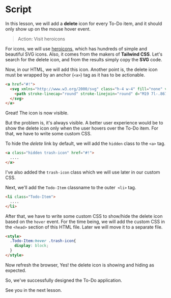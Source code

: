 # Script
In this lesson, we will add a **delete** icon for every To-Do item, and it should only show up on the mouse hover event.

>Action: Visit heroicons

For icons, we will use [heroicons](https://heroicons.com/), which has hundreds of simple and beautiful SVG icons. Also, it comes from the makers of **Tailwind CSS**.
Let's search for the delete icon, and from the results simply copy the **SVG** code.

Now, in our HTML, we will add this icon. Another point is, the delete icon must be wrapped by an anchor (`<a>`) tag as it has to be actionable.
```html
<a href="#!">
  <svg xmlns="http://www.w3.org/2000/svg" class="h-4 w-4" fill="none" viewBox="0 0 24 24" stroke="currentColor" stroke-width="2">
    <path stroke-linecap="round" stroke-linejoin="round" d="M19 7l-.867 12.142A2 2 0 0116.138 21H7.862a2 2 0 01-1.995-1.858L5 7m5 4v6m4-6v6m1-10V4a1 1 0 00-1-1h-4a1 1 0 00-1 1v3M4 7h16" />
  </svg>
</a>
```
Great! The icon is now visible. 

But the problem is, it's always visible. A better user experience would be to show the delete icon only when the user hovers over the To-Do item. For that, we have to write some custom CSS.

To hide the *delete* link by default, we will add the `hidden` class to the `<a>` tag.
```html
<a class="hidden trash-icon" href="#!">
  ....
</a>
```
I've also added the `trash-icon` class which we will use later in our custom CSS.

Next, we'll add the `Todo-Item` classname to the outer` <li>` tag.
```html
<li class="Todo-Item">
  ....
</li>
```

After that, we have to write some custom CSS to show/hide the delete icon based on the `hover` event. For the time being, we will add the custom CSS in the `<head>` section of this HTML file. Later we will move it to a separate file.
```html
<style>
  .Todo-Item:hover .trash-icon{
    display: block;
  }
</style>
```

Now refresh the browser, Yes! the delete icon is showing and hiding as expected.

So, we've successfully designed the To-Do application. 

See you in the next lesson.